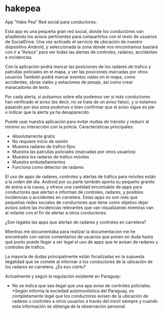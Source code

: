 # hakepea
App "Hake Pea"
Red social para conductores.

Esta app es una pequeña gran red social, donde los conductores van añadiendo los avisos pertinentes para compartirlos 
con el resto de usuarios de SocialDrive. Una vez activado el servicio de ubicación de nuestro dispositivo Android,
y seleccionada la zona donde nos encontramos bastará con ir a “Avisos” para ver todas las alertas de controles, radares, 
accidentes e incidencias.

Con la aplicación podrá marcar las posiciones de los radares de trafico y patrullas policiales en el mapa, y ver las posiciones marcadas por otros usuarios
También podrá marcar eventos viales en el mapa, como accidentes, obras viales y estaciones de pesaje, así como crear maracadores de texto.

Por cada alerta, si pulsamos sobre ella podemos ver si más conductores han verificado el aviso (es decir, no se trata de un aviso falso),
y si estamos pasando por esa zona podemos o bien confirmar que el aviso sigue en pie o indicar que la alerta ya ha desaparecido.

Puede usar nuestra aplicación para evitar multas de tránsito y reducir al mínimo su interacción con la policía.
Características principales:

* Absolutamente gratis
* No requiere inicio de sesión
* Muestra radares de trafico fijos
* Muestra las patrullas policiales (marcadas por otros usuarios)
* Muestra los radares de trafico móviles
* Muestra embotellamientos
* Funciona como detector de radares

El uso de apps de radares, controles y alertas de tráfico para móviles están a la orden del día.
Android por su parte también aporta su pequeño granito de arena a la causa, 
y ofrece una cantidad encomiable de apps para conductores que alertan e informan de controles, radares, y posibles incidencias o accidentes 
en carretera. 
Estas apps no son más que pequeñas redes sociales de conductores que
tiene como objetivo dejar avisos sobre las incidencias relevantes que van visualizando mientras van al volante con el fin de alertar a otros conductores.

¿Son legales las apps que alertan de radares y controles en carretera?

Mientras me documentaba para realizar la documentacion me he encontrado con varios comentarios de usuarios 
que ponen en duda hasta qué punto puede llegar a ser legal el uso de apps que te avisan de radares y controles de tráfico.

La mayoría de dudas principalmente están focalizadas en la supuesta ilegalidad que se comete al informar 
a los conductores de la ubicación de los radares en carretera. ¿Es eso cierto?

Actualmente y según la regulación existente en Paraguay:

* No se indica que sea ilegal que una app avise de controles policiales.
*Según informa la sociedad automovilística del Paraguay, es completamente legal que los conductores 
avisen de la ubicación de radares o controles a otros usuarios a través del móvil siempre y cuando esta información 
se obtenga de la observación personal.
